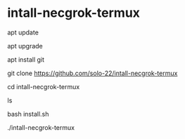 # intall-necgrok-termux 

apt update

apt upgrade

apt install git

git clone https://github.com/solo-22/intall-necgrok-termux

cd intall-necgrok-termux

ls

bash install.sh

./intall-necgrok-termux
